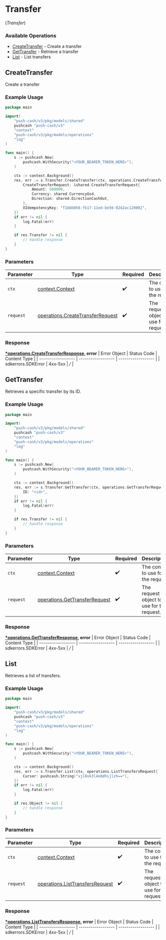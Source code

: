 # Transfer
(*Transfer*)

### Available Operations

* [CreateTransfer](#createtransfer) - Create a transfer
* [GetTransfer](#gettransfer) - Retrieve a transfer
* [List](#list) - List transfers

## CreateTransfer

Create a transfer

### Example Usage

```go
package main

import(
	"push-cash/v3/pkg/models/shared"
	pushcash "push-cash/v3"
	"context"
	"push-cash/v3/pkg/models/operations"
	"log"
)

func main() {
    s := pushcash.New(
        pushcash.WithSecurity("<YOUR_BEARER_TOKEN_HERE>"),
    )

    ctx := context.Background()
    res, err := s.Transfer.CreateTransfer(ctx, operations.CreateTransferRequest{
        CreateTransferRequest: &shared.CreateTransferRequest{
            Amount: 500000,
            Currency: shared.CurrencyUsd,
            Direction: shared.DirectionCashOut,
        },
        XIdempotencyKey: "f1bbb856-fb17-11ed-be56-0242ac120002",
    })
    if err != nil {
        log.Fatal(err)
    }

    if res.Transfer != nil {
        // handle response
    }
}
```

### Parameters

| Parameter                                                                                | Type                                                                                     | Required                                                                                 | Description                                                                              |
| ---------------------------------------------------------------------------------------- | ---------------------------------------------------------------------------------------- | ---------------------------------------------------------------------------------------- | ---------------------------------------------------------------------------------------- |
| `ctx`                                                                                    | [context.Context](https://pkg.go.dev/context#Context)                                    | :heavy_check_mark:                                                                       | The context to use for the request.                                                      |
| `request`                                                                                | [operations.CreateTransferRequest](../../pkg/models/operations/createtransferrequest.md) | :heavy_check_mark:                                                                       | The request object to use for the request.                                               |


### Response

**[*operations.CreateTransferResponse](../../pkg/models/operations/createtransferresponse.md), error**
| Error Object       | Status Code        | Content Type       |
| ------------------ | ------------------ | ------------------ |
| sdkerrors.SDKError | 4xx-5xx            | */*                |

## GetTransfer

Retrieves a specific transfer by its ID.

### Example Usage

```go
package main

import(
	"push-cash/v3/pkg/models/shared"
	pushcash "push-cash/v3"
	"context"
	"push-cash/v3/pkg/models/operations"
	"log"
)

func main() {
    s := pushcash.New(
        pushcash.WithSecurity("<YOUR_BEARER_TOKEN_HERE>"),
    )

    ctx := context.Background()
    res, err := s.Transfer.GetTransfer(ctx, operations.GetTransferRequest{
        ID: "<id>",
    })
    if err != nil {
        log.Fatal(err)
    }

    if res.Transfer != nil {
        // handle response
    }
}
```

### Parameters

| Parameter                                                                          | Type                                                                               | Required                                                                           | Description                                                                        |
| ---------------------------------------------------------------------------------- | ---------------------------------------------------------------------------------- | ---------------------------------------------------------------------------------- | ---------------------------------------------------------------------------------- |
| `ctx`                                                                              | [context.Context](https://pkg.go.dev/context#Context)                              | :heavy_check_mark:                                                                 | The context to use for the request.                                                |
| `request`                                                                          | [operations.GetTransferRequest](../../pkg/models/operations/gettransferrequest.md) | :heavy_check_mark:                                                                 | The request object to use for the request.                                         |


### Response

**[*operations.GetTransferResponse](../../pkg/models/operations/gettransferresponse.md), error**
| Error Object       | Status Code        | Content Type       |
| ------------------ | ------------------ | ------------------ |
| sdkerrors.SDKError | 4xx-5xx            | */*                |

## List

Retrieves a list of transfers.

### Example Usage

```go
package main

import(
	"push-cash/v3/pkg/models/shared"
	pushcash "push-cash/v3"
	"context"
	"push-cash/v3/pkg/models/operations"
	"log"
)

func main() {
    s := pushcash.New(
        pushcash.WithSecurity("<YOUR_BEARER_TOKEN_HERE>"),
    )

    ctx := context.Background()
    res, err := s.Transfer.List(ctx, operations.ListTransfersRequest{
        Cursor: pushcash.String("vjl8vk3l4o8dhsjlzh=="),
    })
    if err != nil {
        log.Fatal(err)
    }

    if res.Object != nil {
        // handle response
    }
}
```

### Parameters

| Parameter                                                                              | Type                                                                                   | Required                                                                               | Description                                                                            |
| -------------------------------------------------------------------------------------- | -------------------------------------------------------------------------------------- | -------------------------------------------------------------------------------------- | -------------------------------------------------------------------------------------- |
| `ctx`                                                                                  | [context.Context](https://pkg.go.dev/context#Context)                                  | :heavy_check_mark:                                                                     | The context to use for the request.                                                    |
| `request`                                                                              | [operations.ListTransfersRequest](../../pkg/models/operations/listtransfersrequest.md) | :heavy_check_mark:                                                                     | The request object to use for the request.                                             |


### Response

**[*operations.ListTransfersResponse](../../pkg/models/operations/listtransfersresponse.md), error**
| Error Object       | Status Code        | Content Type       |
| ------------------ | ------------------ | ------------------ |
| sdkerrors.SDKError | 4xx-5xx            | */*                |
